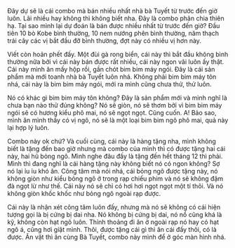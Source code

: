 Đây dự sẽ là cái combo mà bán nhiều nhất nhà bà Tuyết từ trước đến giờ luôn. Lãi nhiều hay không thì không biết nha. Đây là combo phân chia thiên hạ. Tại sao mình lại dự đoán là bán được nhiều nhất từ trước đến giờ? Đầu tiên 10 bò Kobe bình thường, 10 nem nướng phên bình thường, năm thạch trái cây các vị bắt đầu đỡ bình thường, đợt này có nhiều vị hơn này. 

Viết còn hoản phết đấy. Một đùi gà rong biển, cái này thì bắt đầu không bình thường nữa bởi vì cái này bán được rất nhiều, cái này ngon vãi luôn ấy thật. Cái này mình ăn mấy hộp rồi, gần chót bim bim máy ngói. Đây là cái sản phẩm mà mới toanh nhà bà Tuyết luôn nhá. Không phải bim bim máy tôn nhá, cái này là bim bim máy ngói, mới ra mình cũng chưa thử, thử luôn. 

Nó có khác gì bim bim máy tôn không? Đây là sản phẩm mới và mình nghĩ là chưa bạn nào thử đúng không? Nó sẽ giòn, nó sẽ thơm bởi vì bim bim máy ngói sẽ có hương kiểu phô mai, nó sẽ ngọt ngọt. Cũng cuốn. A! Bảo sao, mình ăn mình thấy có vị ngô, nó sẽ là một loại bim bim ngô phô mai, quả này lại hợp lý luôn. 

Combo này ok chứ? Và cuối cùng, cái này là hàng tặng nha, mình không biết là tặng đến bao giờ nhưng mà combo của mình thì có được tặng hai cái này, hai hũ bỏng ngô. Mình nghe đâu đấy là tặng đến hết tháng 12 thì phải. Mình thì đang nghĩ là cái hàng tặng này không biết nó có ngon không? Sợ nó lại ỉu ỉu khó ăn. Công tâm mà nói nhá, cái bỏng ngô được tặng này, nó không giòn như kiểu bỏng ngô ở trong rạp chiếu phim và nó sẽ không đậm đà ngọt lừ như thế. Cái này nó sẽ chỉ có hơi hơi ngọt ngọt một tí thôi. Và nó không giòn khốc khốc như bỏng ngô ngoài rạp được. 

Cái này là nhận xét công tâm luôn đấy, nhưng mà nó sẽ không có cái hiện tượng gọi là bị cứng bị dai nha. Nó không bị cứng bị dai, nó nổ cũng khá là kỹ, không còn hạt ngô luôn. Thỉnh thoảng đi ăn ở ngoài rạp nó hay có hạt ngô á, cũng hơi giật mình. Thôi, được tặng cái gì thì ăn cái đấy thôi, có là được. Ăn vặt thì ăn cùng Bà Tuyết, combo này mình để ở góc màn hình nhá.